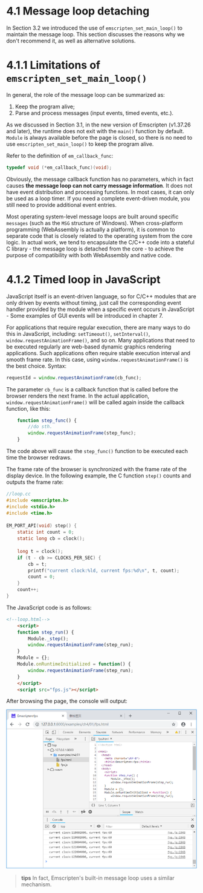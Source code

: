 # 4.1 Message loop detaching

In Section 3.2 we introduced the use of `emscripten_set_main_loop()` to maintain the message loop. This section discusses the reasons why we don't recommend it, as well as alternative solutions.

# 4.1.1 Limitations of `emscripten_set_main_loop()`

In general, the role of the message loop can be summarized as:

1. Keep the program alive;
1. Parse and process messages (input events, timed events, etc.).

As we discussed in Section 3.1, in the new version of Emscripten (v1.37.26 and later), the runtime does not exit with the `main()` function by default. `Module` is always available before the page is closed, so there is no need to use `emscripten_set_main_loop()` to keep the program alive.

Refer to the definition of `em_callback_func`:

```c
typedef void (*em_callback_func)(void);
```

Obviously, the message callback function has no parameters, which in fact causes **the message loop can not carry message information**. It does not have event distribution and processing functions. In most cases, it can only be used as a loop timer. If you need a complete event-driven module, you still need to provide additional event entries.

Most operating system-level message loops are built around specific `messages` (such as the `MSG` structure of Windows). When cross-platform programming (WebAssembly is actually a platform), it is common to separate code that is closely related to the operating system from the core logic. In actual work, we tend to encapsulate the C/C++ code into a stateful C library - the message loop is detached from the core - to achieve the purpose of compatibility with both WebAssembly and native code.

# 4.1.2 Timed loop in JavaScript

JavaScript itself is an event-driven language, so for C/C++ modules that are only driven by events without timing, just call the corresponding event handler provided by the module when a specific event occurs in JavaScript - Some examples of GUI events will be introduced in chapter 7.

For applications that require regular execution, there are many ways to do this in JavaScript, including: `setTimeout()`, `setInterval()`, `window.requestAnimationFrame()`, and so on. Many applications that need to be executed regularly are web-based dynamic graphics rendering applications. Such applications often require stable execution interval and smooth frame rate. In this case, using `window.requestAnimationFrame()` is the best choice. Syntax:

```js
requestId = window.requestAnimationFrame(cb_func);
```

The parameter `cb_func` is a callback function that is called before the browser renders the next frame. In the actual application, `window.requestAnimationFrame()` will be called again inside the callback function, like this:

```js
    function step_func() {
        //do sth.
        window.requestAnimationFrame(step_func);
    }
```

The code above will cause the `step_func()` function to be executed each time the browser redraws.

The frame rate of the browser is synchronized with the frame rate of the display device. In the following example, the C function `step()` counts and outputs the frame rate:

```c
//loop.cc
#include <emscripten.h>
#include <stdio.h>
#include <time.h>

EM_PORT_API(void) step() {
	static int count = 0;
	static long cb = clock();	

	long t = clock();
	if (t - cb >= CLOCKS_PER_SEC) {
		cb = t;
		printf("current clock:%ld, current fps:%d\n", t, count);
		count = 0;
	}
	count++;
}
```

The JavaScript code is as follows:

```html
<!--loop.html-->
	<script>
	function step_run() {
		Module._step();
		window.requestAnimationFrame(step_run);
	}
	Module = {};
	Module.onRuntimeInitialized = function() {
		window.requestAnimationFrame(step_run);
	}
	</script>
	<script src="fps.js"></script>
```

After browsing the page, the console will output:

![](images/01-loop.png)

> **tips** In fact, Emscripten's built-in message loop uses a similar mechanism.
